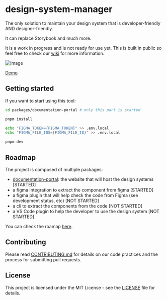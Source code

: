 # design-system-manager

The only solution to maintain your design system that is developer-friendly AND designer-friendly.

It can replace Storybook and much more.

It is a work in progress and is not ready for use yet. This is built in public so feel free to check our [wiki](https://github.com/interaction-dynamics/design-system-manager/wiki) for more information.

![image](https://github.com/interaction-dynamics/design-system-manager/assets/4005226/e8118830-1d55-47ff-b248-8c69634ae384)

[Demo](https://design-system-manager.vercel.app/example-design-system---with-variants/components/button)

## Getting started

If you want to start using this tool:

```bash
cd packages/documentation-portal # only this part is started

pnpm install

echo "FIGMA_TOKEN={FIGMA_TOKEN}" >> .env.local
echo "FIGMA_FILE_IDS={FIGMA_FILE_ID}" >> .env.local

pnpm dev

```

## Roadmap

The project is composed of multiple packages:

- [documentation-portal](./packages/documentation-portal/README.md): the website that will host the design systems [STARTED]
- a figma integration to extract the component from figma [STARTED]
- a figma plugin that will help check the code from Figma (see development status, etc) [NOT STARTED]
- a cli to extract the components from the code [NOT STARTED]
- a VS Code plugin to help the developer to use the design system [NOT STARTED]

You can check the roamap [here](https://github.com/orgs/interaction-dynamics/projects/10/views/1).

## Contributing

Please read [CONTRIBUTING.md](CONTRIBUTING.md) for details on our code practices and the process for submitting pull requests.

## License

This project is licensed under the MIT License - see the [LICENSE](LICENSE) file for details.
